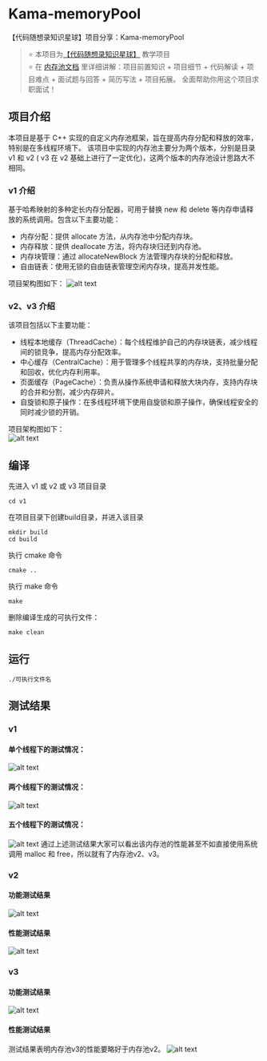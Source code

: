 # Kama-memoryPool
【代码随想录知识星球】项目分享：Kama-memoryPool

>⭐️ 本项目为[【代码随想录知识星球】](https://programmercarl.com/other/kstar.html) 教学项目  
>⭐️ 在 [内存池文档](https://www.programmercarl.com/other/project_neicun.html) 里详细讲解：项目前置知识 + 项目细节 + 代码解读 + 项目难点 + 面试题与回答 + 简历写法 + 项目拓展。 全面帮助你用这个项目求职面试！
## 项目介绍
本项目是基于 C++ 实现的自定义内存池框架，旨在提高内存分配和释放的效率，特别是在多线程环境下。
该项目中实现的内存池主要分为两个版本，分别是目录 v1 和 v2 ( v3 在 v2 基础上进行了一定优化)，这两个版本的内存池设计思路大不相同。
### v1 介绍
基于哈希映射的多种定长内存分配器，可用于替换 new 和 delete 等内存申请释放的系统调用。包含以下主要功能：
- 内存分配：提供 allocate 方法，从内存池中分配内存块。
- 内存释放：提供 deallocate 方法，将内存块归还到内存池。
- 内存块管理：通过 allocateNewBlock 方法管理内存块的分配和释放。
- 自由链表：使用无锁的自由链表管理空闲内存块，提高并发性能。

项目架构图如下：
![alt text](images/v1.jpg)

### v2、v3 介绍
该项目包括以下主要功能：
- 线程本地缓存（ThreadCache）：每个线程维护自己的内存块链表，减少线程间的锁竞争，提高内存分配效率。
- 中心缓存（CentralCache）：用于管理多个线程共享的内存块，支持批量分配和回收，优化内存利用率。
- 页面缓存（PageCache）：负责从操作系统申请和释放大块内存，支持内存块的合并和分割，减少内存碎片。
- 自旋锁和原子操作：在多线程环境下使用自旋锁和原子操作，确保线程安全的同时减少锁的开销。

项目架构图如下：      
![alt text](images/v2.png)

## 编译  
先进入 v1 或 v2 或 v3 项目目录
```
cd v1
```
在项目目录下创建build目录，并进入该目录
```
mkdir build
cd build
```
执行 cmake 命令
```
cmake ..
```
执行 make 命令
```
make
```  
删除编译生成的可执行文件：  
```
make clean
```  
## 运行
```
./可执行文件名
```  
## 测试结果
### v1
#### 单个线程下的测试情况：
![alt text](images/v1-oneThread.png)
#### 两个线程下的测试情况：
![alt text](images/v1-twoThread.png)

#### 五个线程下的测试情况：
![alt text](images/v1-fiveThread.png)
通过上述测试结果大家可以看出该内存池的性能甚至不如直接使用系统调用 malloc 和 free，所以就有了内存池v2、v3。

### v2
#### 功能测试结果
![alt text](images/v2-functionalTest.png)
#### 性能测试结果
![alt text](images/v2-performanceTest.png)

### v3
#### 功能测试结果
![alt text](images/v3-functionalTest.png)
#### 性能测试结果
测试结果表明内存池v3的性能要略好于内存池v2。
![alt text](images/v3-performanceTest.png)
